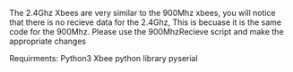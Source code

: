 The 2.4Ghz Xbees are very similar to the 900Mhz xbees, you will notice that there is no recieve data for the 2.4Ghz,
This is becuase it is the same code for the 900Mhz. Please use the 900MhzRecieve script and make the appropriate changes

Requirments: Python3
             Xbee python library
             pyserial
             
